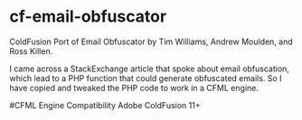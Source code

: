 # cf-email-obfuscator
ColdFusion Port of Email Obfuscator by Tim Williams, Andrew Moulden, and Ross Killen.

I came across a StackExchange article that spoke about email obfuscation, which lead to a PHP function that could generate obfuscated emails. So I have copied and tweaked the PHP code to work in a CFML engine.

#CFML Engine Compatibility
Adobe ColdFusion 11+
